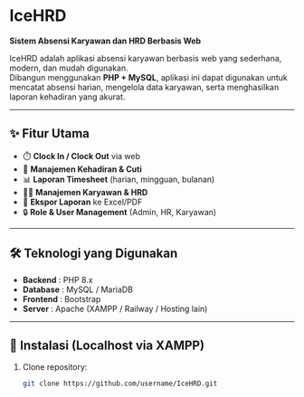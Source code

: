 # IceHRD
**Sistem Absensi Karyawan dan HRD Berbasis Web**

IceHRD adalah aplikasi absensi karyawan berbasis web yang sederhana, modern, dan mudah digunakan.  
Dibangun menggunakan **PHP + MySQL**, aplikasi ini dapat digunakan untuk mencatat absensi harian, mengelola data karyawan, serta menghasilkan laporan kehadiran yang akurat.

---

## ✨ Fitur Utama
- ⏱️ **Clock In / Clock Out** via web
- 📅 **Manajemen Kehadiran & Cuti**
- 📊 **Laporan Timesheet** (harian, mingguan, bulanan)
- 👨‍💼 **Manajemen Karyawan & HRD**
- 📂 **Ekspor Laporan** ke Excel/PDF
- 🔒 **Role & User Management** (Admin, HR, Karyawan)

---

## 🛠️ Teknologi yang Digunakan
- **Backend** : PHP 8.x
- **Database** : MySQL / MariaDB
- **Frontend** : Bootstrap
- **Server** : Apache (XAMPP / Railway / Hosting lain)

---

## 🚀 Instalasi (Localhost via XAMPP)
1. Clone repository:
   ```bash
   git clone https://github.com/username/IceHRD.git
